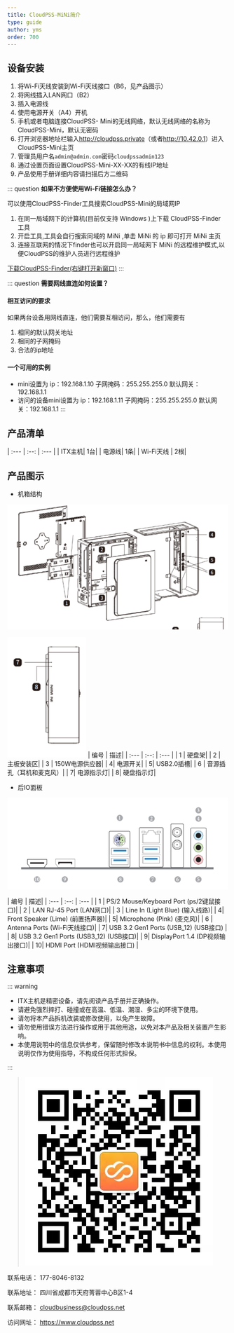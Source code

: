 ```yaml
---
title: CloudPSS-MiNi简介
type: guide
author: yms
order: 700
---
```



## 设备安装
1. 将Wi-Fi天线安装到Wi-Fi天线接口（B6，见产品图示）
2. 将网线插入LAN网口（B2）
3. 插入电源线 
4. 使用电源开关（A4）开机
5. 手机或者电脑连接CloudPSS- Mini的无线网络，默认无线网络的名称为 CloudPSS-Mini，默认无密码
6. 打开浏览器地址栏输入<http://cloudpss.private>（或者<http://10.42.0.1>）进入CloudPSS-Mini主页
7. 管理员用户名`admin@admin.com`密码`cloudpssadmin123`
8. 通过设置页面设置CloudPSS-Mini-XX-XX的有线IP地址
9. 产品使用手册详细内容请扫描后方二维码
    
  ::: question
**如果不方便使用Wi-Fi链接怎么办？**

可以使用CloudPSS-Finder工具搜索CloudPSS-Mini的局域网IP
1. 在同一局域网下的计算机(目前仅支持 Windows )上下载 CloudPSS-Finder 工具
2. 开启工具,工具会自行搜索同域的 MiNi ,单击 MiNi 的 ip 即可打开 MiNi 主页
3. 连接互联网的情况下finder也可以开启同一局域网下 MiNi 的远程维护模式,以便CloudPSS的维护人员进行远程维护
  
[下载CloudPSS-Finder(右键打开新窗口)](./download)
:::

::: question
**需要网线直连如何设置？**
#### 相互访问的要求
如果两台设备用网线直连，他们需要互相访问，那么，他们需要有
1. 相同的默认网关地址
2. 相同的子网掩码
3. 合法的ip地址
#### 一个可用的实例
- mini设置为 ip：192.168.1.10  子网掩码：255.255.255.0 默认网关：192.168.1.1
- 访问的设备mini设置为 ip：192.168.1.11  子网掩码：255.255.255.0 默认网关：192.168.1.1
:::
## 产品清单
| :--- | :--:  | :--- |
|  	ITX主机| 	1台|
| 	电源线| 	1条|
| 	Wi-Fi天线	| 2根|


## 产品图示
* 机箱结构

![机箱图示](./1.png "机箱图示")

![前板图示](./2.png "机箱前板图示")
|  	编号 |  描述|
| :--- | :--:  | :--- |
|  	1 | 	硬盘架|
| 	2 | 	主板安装区|
| 	3 | 150W电源供应器|
|  	4| 	电源开关|
| 	5| 	 USB2.0插槽|
| 	6	| 音源插孔（耳机和麦克风）|
|  	7| 	电源指示灯|
| 	8| 	硬盘指示灯|

* 后IO面板
  
![IO板](./3.png "Io板")

|  	编号 |  描述|
| :--- | :--:  | :--- |
|  	1 | 	PS/2 Mouse/Keyboard Port (ps/2键鼠接口)|
| 	2 | 	LAN RJ-45 Port (LAN网口)|
| 	3 | Line In (Light Blue)  (输入线路)|
|  	4| 	Front Speaker (Lime)  (前置扬声器)|
| 	5| 	Microphone (Pink)  (麦克风)|
| 	6	| Antenna Ports (Wi-Fi天线接口)|
|  	7| 	USB 3.2 Gen1 Ports (USB_12) (USB接口) |
| 	8| 	USB 3.2 Gen1 Ports (USB3_12) (USB接口)|
| 	9| 	DisplayPort 1.4 (DP视频输出接口)|
| 	10| 	HDMI Port (HDMI视频输出接口) |

## 注意事项
  ::: warning
+ ITX主机是精密设备，请先阅读产品手册并正确操作。
+ 请避免强烈摔打、碰撞或在高温、低温、潮湿、多尘的环境下使用。
+ 请勿将本产品拆机改装或修改使用，以免产生故障。
+ 请勿使用错误方法进行操作或用于其他用途，以免对本产品及相关装置产生影响。
+ 本使用说明中的信息仅供参考，保留随时修改本说明书中信息的权利。本使用说明仅作为使用指导，不构成任何形式担保。
  
:::






> ![CloudPSS公众号](./5.png "CloudPSS公众号")


联系电话：
177-8046-8132

联系地址：
四川省成都市天府菁蓉中心B区1-4

联系邮箱：
cloudbusiness@cloudpss.net

访问网址：
<https://www.cloudpss.net>   


<style>
article  blockquote[data-source-line = '86'] {
    all: initial !important
  }
article blockquote[data-source-line = '86'] img {
    height: 200px;
}
article div[class~='question'] > p:last-of-type > a {
  display: inline-block;
  text-align: center;
  transition: all .5s ease;
  background: #4285f4;
  padding: 5px;
  width: 200px;
  color: #fff !important;
  box-shadow: 0 0 2px #999;
  border-radius: 1px;
}
</style>
